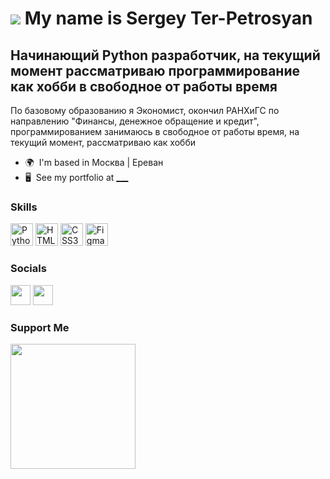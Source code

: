 ![](https://user-images.githubusercontent.com/18350557/176309783-0785949b-9127-417c-8b55-ab5a4333674e.gif)
My name is Sergey Ter-Petrosyan
=================================================================================

Начинающий Python разработчик, на текущий момент рассматриваю программирование как хобби в свободное от работы время
---------------------------------------------------------------------------------

По базовому образованию я Экономист, окончил РАНХиГС по направлению "Финансы, денежное обращение и кредит", программированием занимаюсь в свободное от работы время, на текущий момент, рассматриваю как хобби






* 🌍  I'm based in Москва | Ереван
* 🖥️  See my portfolio at [___](http:pass)






### Skills

<a href="https://www.python.org/" target="_blank" rel="noreferrer"><img src="https://raw.githubusercontent.com/danielcranney/readme-generator/main/public/icons/skills/python-colored.svg" width="36" height="36" alt="Python" /></a>
<a href="https://developer.mozilla.org/en-US/docs/Glossary/HTML5" target="_blank" rel="noreferrer"><img src="https://raw.githubusercontent.com/danielcranney/readme-generator/main/public/icons/skills/html5-colored.svg" width="36" height="36" alt="HTML5" /></a>
<a href="https://www.w3.org/TR/CSS/#css" target="_blank" rel="noreferrer"><img src="https://raw.githubusercontent.com/danielcranney/readme-generator/main/public/icons/skills/css3-colored.svg" width="36" height="36" alt="CSS3" /></a>
<a href="https://www.figma.com/" target="_blank" rel="noreferrer"><img src="https://raw.githubusercontent.com/danielcranney/readme-generator/main/public/icons/skills/figma-colored.svg" width="36" height="36" alt="Figma" /></a>



### Socials

<a href="https://www.github.com/S3RG0" target="_blank" rel="noreferrer"><img src="https://raw.githubusercontent.com/danielcranney/readme-generator/main/public/icons/socials/github.svg" width="32" height="32" /></a>
<a href="mailto:S.T.P.G@yandex.ru" target="_blank" rel="noreferrer"><img src="https://raw.githubusercontent.com/danielcranney/readme-generator/main/public/icons/socials/github.svg" width="32" height="32" /></a>

### Support Me

<a href="https://www.buymeacoffee.com/ddd"><img src="https://cdn.buymeacoffee.com/buttons/v2/default-yellow.png" width="200" /></a>